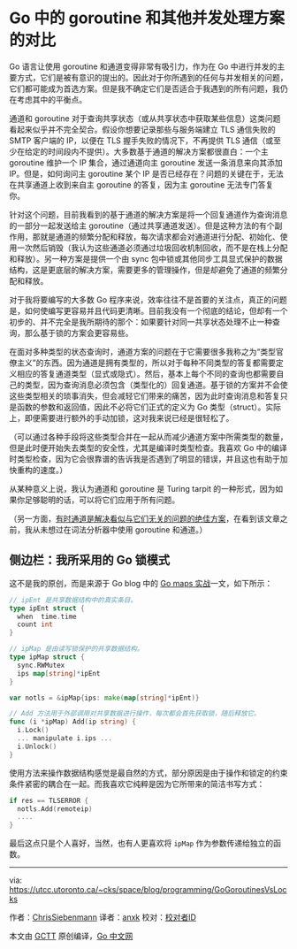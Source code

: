 # Go 中的 goroutine 和其他并发处理方案的对比

Go 语言让使用 goroutine 和通道变得非常有吸引力，作为在 Go 中进行并发的主要方式，它们是被有意识的提出的。因此对于你所遇到的任何与并发相关的问题，它们都可能成为首选方案。但是我不确定它们是否适合于我遇到的所有问题，我仍在考虑其中的平衡点。

通道和 goroutine 对于查询共享状态（或从共享状态中获取某些信息）这类问题看起来似乎并不完全契合。假设你想要记录那些与服务端建立 TLS 通信失败的 SMTP 客户端的 IP，以便在 TLS 握手失败的情况下，不再提供 TLS 通信（或至少在给定的时间段内不提供）。大多数基于通道的解决方案都很直白：一个主 goroutine 维护一个 IP 集合，通过通道向主 goroutine 发送一条消息来向其添加 IP。但是，如何询问主 goroutine 某个 IP 是否已经存在？问题的关键在于，无法在共享通道上收到来自主 goroutine 的答复，因为主 goroutine 无法专门答复你。

针对这个问题，目前我看到的基于通道的解决方案是将一个回复通道作为查询消息的一部分一起发送给主 goroutine（通过共享通道发送）。但是这种方法的有个副作用，那就是通道的频繁分配和释放，每次请求都会对通道进行分配、初始化、使用一次然后销毁（我认为这些通道必须通过垃圾回收机制回收，而不是在栈上分配和释放）。另一种方案是提供一个由 sync 包中锁或其他同步工具显式保护的数据结构，这是更底层的解决方案，需要更多的管理操作，但是却避免了通道的频繁分配和释放。

对于我将要编写的大多数 Go 程序来说，效率往往不是首要的关注点，真正的问题是，如何使编写更容易并且代码更清晰。目前我没有一个彻底的结论，但却有一个初步的、并不完全是我所期待的那个：如果要针对同一共享状态处理不止一种查询，那么基于锁的方案会更容易些。

在面对多种类型的状态查询时，通道方案的问题在于它需要很多我称之为“类型官僚主义”的东西。因为通道是拥有类型的，所以对于每种不同类型的答复都需要定义相应的答复通道类型（显式或隐式）。然后，基本上每个不同的查询也都需要自己的类型，因为查询消息必须包含（类型化的）回复通道。基于锁的方案并不会使这些类型相关的琐事消失，但会减轻它们带来的痛苦，因为此时查询消息和答复只是函数的参数和返回值，因此不必将它们正式的定义为 Go 类型（struct）。实际上，即便需要进行额外的手动加锁，这对我来说已经是很轻松了。

（可以通过各种手段将这些类型合并在一起从而减少通道方案中所需类型的数量，但是此时便开始失去类型的安全性，尤其是编译时类型检查。我喜欢 Go 中的编译时类型检查，因为它会很靠谱的告诉我是否遇到了明显的错误，并且这也有助于加快重构的速度。）

从某种意义上说，我认为通道和 goroutine 是 Turing tarpit 的一种形式，因为如果你足够聪明的话，可以将它们应用于所有问题。

（另一方面，[有时通道是解决看似与它们无关的问题的绝佳方案](http://blog.golang.org/two-go-talks-lexical-scanning-in-go-and)，在看到该文章之前，我从未想过在词法分析器中使用 goroutine 和通道。）

## 侧边栏：我所采用的 Go 锁模式

这不是我的原创，而是来源于 Go blog 中的 [Go maps 实战](http://blog.golang.org/go-maps-in-action)一文，如下所示：

```go
// ipEnt 是共享数据结构中的真实条目。
type ipEnt struct {
  when  time.time
  count int
}

// ipMap 是由读写锁保护的共享数据结构。
type ipMap struct {
  sync.RWMutex
  ips map[string]*ipEnt
}

var notls = &ipMap{ips: make(map[string]*ipEnt)}

// Add 方法用于外部调用对共享数据进行操作，每次都会首先获取锁，随后释放它。
func (i *ipMap) Add(ip string) {
  i.Lock()
  ... manipulate i.ips ...
  i.Unlock()
}
```

使用方法来操作数据结构感觉是最自然的方式，部分原因是由于操作和锁定的约束条件紧密的耦合在一起。而我喜欢它纯粹是因为它所带来的简洁书写方式：

```go
if res == TLSERROR {
  notls.Add(remoteip)
  ....
}
```

最后这点只是个人喜好，当然，也有人更喜欢将 `ipMap` 作为参数传递给独立的函数。

---

via: https://utcc.utoronto.ca/~cks/space/blog/programming/GoGoroutinesVsLocks

作者：[ChrisSiebenmann](https://utcc.utoronto.ca/~cks/space/People/ChrisSiebenmann)
译者：[anxk](https://github.com/anxk)
校对：[校对者ID](https://github.com/校对者ID)

本文由 [GCTT](https://github.com/studygolang/GCTT) 原创编译，[Go 中文网](https://studygolang.com/)
